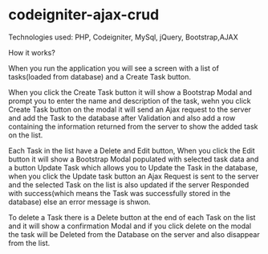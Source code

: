# codeigniter-ajax-crud


Technologies used: PHP, Codeigniter, MySql, jQuery, Bootstrap,AJAX

How it works?

When you run the application you will see a screen with a list of tasks(loaded from database) and a Create Task button.

When you click the Create Task button it will show a Bootstrap Modal and prompt you to enter the name and description of the task, wehn you click Create Task button on the modal it will send an Ajax request to the server and add the Task to the database after Validation and also add a row containing the information returned from the server to show the added task on the list.

Each Task in the list have a Delete and Edit button, When you click the Edit button it will show a Bootstrap Modal populated with selected task data and a button Update Task which allows you to Update the Task in the database, when you click the Update task button an Ajax Request is sent to the server and the selected Task on the list is also updated if the server Responded with success(which means the Task was successfully stored in the database) else an error message is shwon.

To delete a Task there is a Delete button at the end of each Task on the list and it will show a confirmation Modal and if you click delete on the modal the task will be Deleted from the Database on the server and also disappear from the list.
